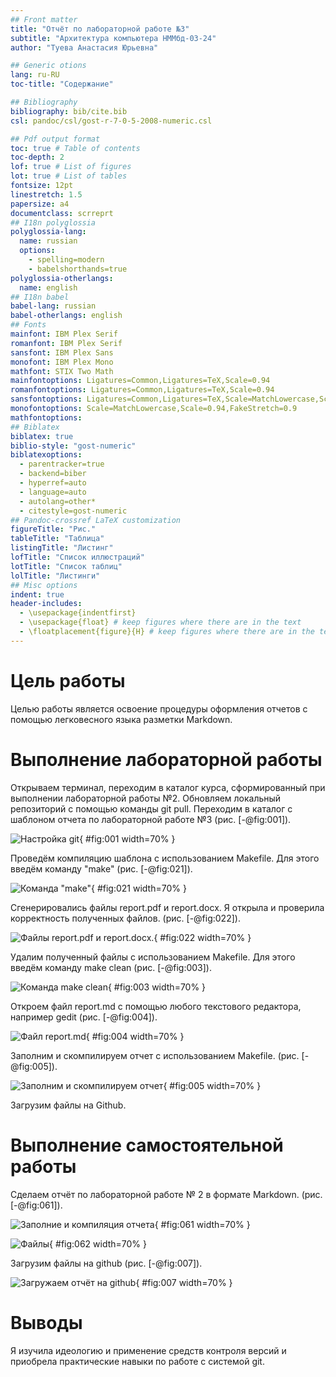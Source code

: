 ```yaml
---
## Front matter
title: "Отчёт по лабораторной работе №3"
subtitle: "Архитектура компьютера НММбд-03-24"
author: "Туева Анастасия Юрьевна"

## Generic otions
lang: ru-RU
toc-title: "Содержание"

## Bibliography
bibliography: bib/cite.bib
csl: pandoc/csl/gost-r-7-0-5-2008-numeric.csl

## Pdf output format
toc: true # Table of contents
toc-depth: 2
lof: true # List of figures
lot: true # List of tables
fontsize: 12pt
linestretch: 1.5
papersize: a4
documentclass: scrreprt
## I18n polyglossia
polyglossia-lang:
  name: russian
  options:
	- spelling=modern
	- babelshorthands=true
polyglossia-otherlangs:
  name: english
## I18n babel
babel-lang: russian
babel-otherlangs: english
## Fonts
mainfont: IBM Plex Serif
romanfont: IBM Plex Serif
sansfont: IBM Plex Sans
monofont: IBM Plex Mono
mathfont: STIX Two Math
mainfontoptions: Ligatures=Common,Ligatures=TeX,Scale=0.94
romanfontoptions: Ligatures=Common,Ligatures=TeX,Scale=0.94
sansfontoptions: Ligatures=Common,Ligatures=TeX,Scale=MatchLowercase,Scale=0.94
monofontoptions: Scale=MatchLowercase,Scale=0.94,FakeStretch=0.9
mathfontoptions:
## Biblatex
biblatex: true
biblio-style: "gost-numeric"
biblatexoptions:
  - parentracker=true
  - backend=biber
  - hyperref=auto
  - language=auto
  - autolang=other*
  - citestyle=gost-numeric
## Pandoc-crossref LaTeX customization
figureTitle: "Рис."
tableTitle: "Таблица"
listingTitle: "Листинг"
lofTitle: "Список иллюстраций"
lotTitle: "Список таблиц"
lolTitle: "Листинги"
## Misc options
indent: true
header-includes:
  - \usepackage{indentfirst}
  - \usepackage{float} # keep figures where there are in the text
  - \floatplacement{figure}{H} # keep figures where there are in the text
---
```


# Цель работы

Целью работы является освоение процедуры оформления отчетов с помощью легковесного языка разметки Markdown.

# Выполнение лабораторной работы

Открываем терминал, переходим в каталог курса, сформированный при выполнении лабораторной работы №2. Обновляем локальный репозиторий с помощью команды git pull. Переходим в каталог с шаблоном отчета по лабораторной работе №3 (рис. [-@fig:001]).

![Настройка git](image/1.png){ #fig:001 width=70% }

Проведём компиляцию шаблона с использованием Makefile. Для этого введём команду "make" (рис. [-@fig:021]).

![Команда "make"](image/21.png){ #fig:021 width=70% }

Сгенерировались файлы report.pdf и report.docx. Я открыла и проверила корректность полученных файлов. (рис. [-@fig:022]).

![Файлы report.pdf и report.docx.](image/22.png){ #fig:022 width=70% }

Удалим полученный файлы с использованием Makefile. Для этого введём команду make clean (рис. [-@fig:003]).

![Команда make clean](image/3.png){ #fig:003 width=70% }

Откроем файл report.md c помощью любого текстового редактора, например gedit (рис. [-@fig:004]). 

![Файл report.md](image/4.png){ #fig:004 width=70% }

Заполним и скомпилируем отчет с использованием Makefile. (рис. [-@fig:005]). 

![Заполним и скомпилируем отчет](image/5.png){ #fig:005 width=70% }

Загрузим файлы на Github. 

# Выполнение самостоятельной работы

Сделаем отчёт по лабораторной работе № 2 в формате Markdown. (рис. [-@fig:061]).

![Заполние и компиляция отчета](image/61.png){ #fig:061 width=70% }

![Файлы](image/62.png){ #fig:062 width=70% }

Загрузим файлы на github (рис. [-@fig:007]).

![Загружаем отчёт на github](image/7.png){ #fig:007 width=70% }

# Выводы

Я изучила идеологию и применение средств контроля версий и приобрела практические навыки по работе с системой git.
